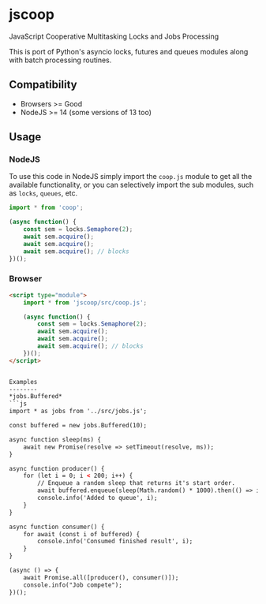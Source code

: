 jscoop
========
JavaScript Cooperative Multitasking Locks and Jobs Processing

This is port of Python's asyncio locks, futures and queues modules along
with batch processing routines.


Compatibility
--------
* Browsers >= Good
* NodeJS >= 14 (some versions of 13 too)


Usage
--------

### NodeJS
To use this code in NodeJS simply import the `coop.js` module to get all the
available functionality, or you can selectively import the sub modules, such as
`locks`, `queues`, etc.

```js
import * from 'coop';

(async function() {
    const sem = locks.Semaphore(2);
    await sem.acquire();
    await sem.acquire();
    await sem.acquire(); // blocks
})();
```

### Browser
```html
<script type="module">
    import * from 'jscoop/src/coop.js';

    (async function() {
        const sem = locks.Semaphore(2);
        await sem.acquire();
        await sem.acquire();
        await sem.acquire(); // blocks
    })();
</script>


Examples
--------
*jobs.Buffered*
```js
import * as jobs from '../src/jobs.js';

const buffered = new jobs.Buffered(10);

async function sleep(ms) {
    await new Promise(resolve => setTimeout(resolve, ms));
}

async function producer() {
    for (let i = 0; i < 200; i++) {
        // Enqueue a random sleep that returns it's start order.
        await buffered.enqueue(sleep(Math.random() * 1000).then(() => i));
        console.info('Added to queue', i);
    }
}

async function consumer() {
    for await (const i of buffered) {
        console.info('Consumed finished result', i);
    }
}

(async () => {
    await Promise.all([producer(), consumer()]);
    console.info("Job compete");
})();
```
